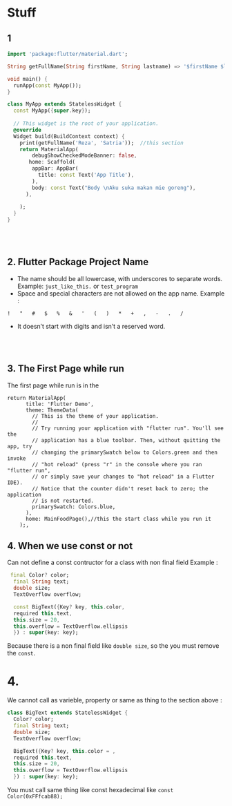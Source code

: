 # Stuff


## 1
```dart
import 'package:flutter/material.dart';

String getFullName(String firstName, String lastname) => '$firstName $lastname'; //this section

void main() {
  runApp(const MyApp());
}

class MyApp extends StatelessWidget {
  const MyApp({super.key});
  
  // This widget is the root of your application.
  @override
  Widget build(BuildContext context) {
    print(getFullName('Reza', 'Satria'));  //this section
    return MaterialApp(
        debugShowCheckedModeBanner: false,
       home: Scaffold(
        appBar: AppBar( 
          title: const Text('App Title'),
        ),
        body: const Text("Body \nAku suka makan mie goreng"),
      ),
       
    );
  }
}
```
<br>
<br>

## 2. Flutter Package Project Name

- The name should be all lowercase, with underscores to separate words.
  Example:
```just_like_this.``` or ```test_program```
- Space and special characters are not allowed on the app name.
 Example : 
 ```	
!	"	#	$	%	&	'	(	)	*	+	,	‑	.	/
 ```
 - It doesn’t start with digits and isn’t a reserved word.

<br>
<br>

## 3. The First Page while run

The first page while run is in the 
```
return MaterialApp(
      title: 'Flutter Demo',
      theme: ThemeData(
        // This is the theme of your application.
        //
        // Try running your application with "flutter run". You'll see the
        // application has a blue toolbar. Then, without quitting the app, try
        // changing the primarySwatch below to Colors.green and then invoke
        // "hot reload" (press "r" in the console where you ran "flutter run",
        // or simply save your changes to "hot reload" in a Flutter IDE).
        // Notice that the counter didn't reset back to zero; the application
        // is not restarted.
        primarySwatch: Colors.blue,
      ),
      home: MainFoodPage(),//this the start class while you run it
    );,
 ```

## 4. When we use const or not

Can not define a const contructor for a class with non final field
Example :
```dart
 final Color? color;
  final String text;
  double size;
  TextOverflow overflow;

  const BigText({Key? key, this.color, 
  required this.text, 
  this.size = 20,
  this.overflow = TextOverflow.ellipsis
  }) : super(key: key);
```
Because there is a non final field like ```double size```, so the you must remove the ```const```.


# 4. 

We cannot call as varieble, property or same as thing to the section above :

```dart
class BigText extends StatelessWidget {
  Color? color;
  final String text;
  double size;
  TextOverflow overflow;

  BigText({Key? key, this.color = , 
  required this.text, 
  this.size = 20,
  this.overflow = TextOverflow.ellipsis
  }) : super(key: key);

```
You must call same thing like const hexadecimal like ```const Color(0xFFfcab88);```
